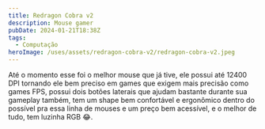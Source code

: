 ```yaml
---
title: Redragon Cobra v2
description: Mouse gamer
pubDate: 2024-01-21T18:38Z
tags:
  - Computação
heroImage: /uses/assets/redragon-cobra-v2/redragon-cobra-v2.jpeg
---
```

Até o momento esse foi o melhor mouse que já tive, ele possui até 12400 DPI tornando ele bem preciso em games que exigem mais precisão como games FPS, possui dois botões laterais que ajudam bastante durante sua gameplay também, tem um shape bem confortável e ergonômico dentro do possível pra essa linha de mouses e um preço bem acessível, e o melhor de tudo, tem luzinha RGB  😂.